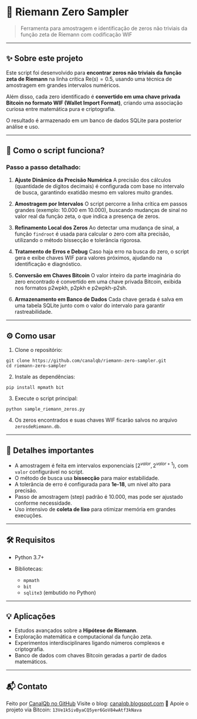 # 🎯 Riemann Zero Sampler

> Ferramenta para amostragem e identificação de zeros não triviais da função zeta de Riemann com codificação WIF

---

## ✨ Sobre este projeto

Este script foi desenvolvido para **encontrar zeros não triviais da função zeta de Riemann** na linha crítica $\text{Re}(s) = 0.5$, usando uma técnica de amostragem em grandes intervalos numéricos.

Além disso, cada zero identificado é **convertido em uma chave privada Bitcoin no formato WIF (Wallet Import Format)**, criando uma associação curiosa entre matemática pura e criptografia.

O resultado é armazenado em um banco de dados SQLite para posterior análise e uso.

---

## 🔎 Como o script funciona?

### Passo a passo detalhado:

1. **Ajuste Dinâmico da Precisão Numérica**
   A precisão dos cálculos (quantidade de dígitos decimais) é configurada com base no intervalo de busca, garantindo exatidão mesmo em valores muito grandes.

2. **Amostragem por Intervalos**
   O script percorre a linha crítica em passos grandes (exemplo: 10.000 em 10.000), buscando mudanças de sinal no valor real da função zeta, o que indica a presença de zeros.

3. **Refinamento Local dos Zeros**
   Ao detectar uma mudança de sinal, a função `findroot` é usada para calcular o zero com alta precisão, utilizando o método bissecção e tolerância rigorosa.

4. **Tratamento de Erros e Debug**
   Caso haja erro na busca do zero, o script gera e exibe chaves WIF para valores próximos, ajudando na identificação e diagnóstico.

5. **Conversão em Chaves Bitcoin**
   O valor inteiro da parte imaginária do zero encontrado é convertido em uma chave privada Bitcoin, exibida nos formatos p2wpkh, p2pkh e p2wpkh-p2sh.

6. **Armazenamento em Banco de Dados**
   Cada chave gerada é salva em uma tabela SQLite junto com o valor do intervalo para garantir rastreabilidade.

---

## ⚙️ Como usar

1. Clone o repositório:

```
git clone https://github.com/canalqb/riemann-zero-sampler.git
cd riemann-zero-sampler
```

2. Instale as dependências:

```
pip install mpmath bit
```

3. Execute o script principal:

```
python sample_riemann_zeros.py
```

4. Os zeros encontrados e suas chaves WIF ficarão salvos no arquivo `zerosdeRiemann.db`.

---

## 📌 Detalhes importantes

* A amostragem é feita em intervalos exponenciais $[2^{valor}, 2^{valor+1})$, com `valor` configurável no script.
* O método de busca usa **bissecção** para maior estabilidade.
* A tolerância de erro é configurada para **1e-18**, um nível alto para precisão.
* Passo de amostragem (step) padrão é 10.000, mas pode ser ajustado conforme necessidade.
* Uso intensivo de **coleta de lixo** para otimizar memória em grandes execuções.

---

## 🛠 Requisitos

* Python 3.7+
* Bibliotecas:

  * `mpmath`
  * `bit`
  * `sqlite3` (embutido no Python)

---

## 💡 Aplicações

* Estudos avançados sobre a **Hipótese de Riemann**.
* Exploração matemática e computacional da função zeta.
* Experimentos interdisciplinares ligando números complexos e criptografia.
* Banco de dados com chaves Bitcoin geradas a partir de dados matemáticos.

---

## 📬 Contato

Feito por [CanalQb no GitHub](https://github.com/canalqb)
Visite o blog: [canalqb.blogspot.com](https://canalqb.blogspot.com/)
💸 Apoie o projeto via Bitcoin: `13Ve1k5ivByaCQ5yer6GoV84wAtf3kNava`
